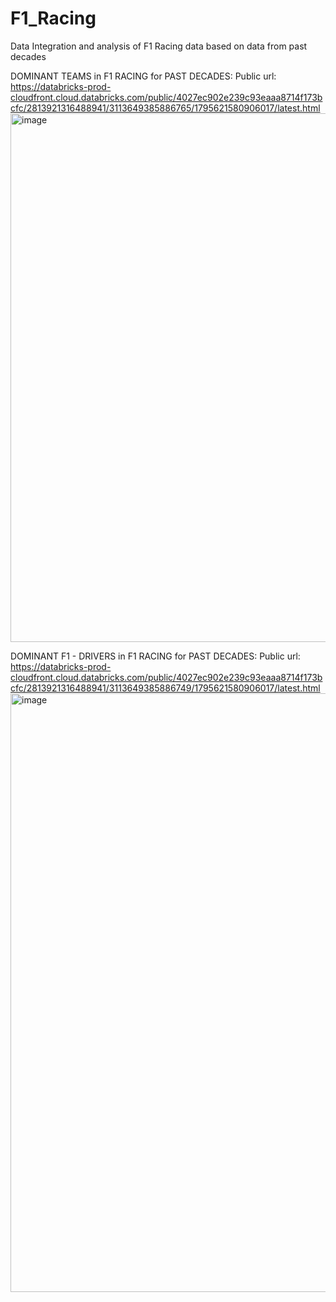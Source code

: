 # F1_Racing
Data Integration and analysis of F1 Racing data based on data from past decades


DOMINANT TEAMS in F1 RACING for PAST DECADES:
Public url: https://databricks-prod-cloudfront.cloud.databricks.com/public/4027ec902e239c93eaaa8714f173bcfc/2813921316488941/3113649385886765/1795621580906017/latest.html
<img width="1296" height="846" alt="image" src="https://github.com/user-attachments/assets/2372bee3-d5db-4ff6-a99d-24f3f01b799c" />



DOMINANT F1 - DRIVERS in F1 RACING for PAST DECADES:
Public url: https://databricks-prod-cloudfront.cloud.databricks.com/public/4027ec902e239c93eaaa8714f173bcfc/2813921316488941/3113649385886749/1795621580906017/latest.html
<img width="1311" height="958" alt="image" src="https://github.com/user-attachments/assets/d63b8710-ccd0-4e67-9d3a-15e9d903474e" />
